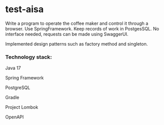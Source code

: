 # test-aisa
Write a program to operate the coffee maker and control it through a browser. Use SpringFramework. Keep records of work in PostgesSQL.
No interface needed, requests can be made using SwaggerUI. 

Implemented design patterns such as factory method and singleton.

### Technology stack:

Java 17

Spring Framework

PostgreSQL

Gradle

Project Lombok

OpenAPI
